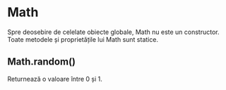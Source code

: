 # Math

Spre deosebire de celelate obiecte globale, Math nu este un constructor.
Toate metodele și proprietățile lui Math sunt statice.

## Math.random()

Returnează o valoare între 0 și 1.
